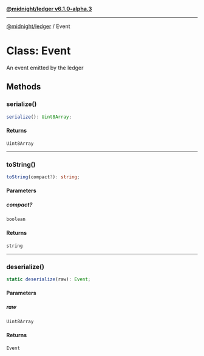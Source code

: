 [**@midnight/ledger v6.1.0-alpha.3**](../README.md)

***

[@midnight/ledger](../globals.md) / Event

# Class: Event

An event emitted by the ledger

## Methods

### serialize()

```ts
serialize(): Uint8Array;
```

#### Returns

`Uint8Array`

***

### toString()

```ts
toString(compact?): string;
```

#### Parameters

##### compact?

`boolean`

#### Returns

`string`

***

### deserialize()

```ts
static deserialize(raw): Event;
```

#### Parameters

##### raw

`Uint8Array`

#### Returns

`Event`
